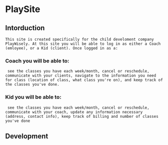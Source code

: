# PlaySite
## Intorduction
    This site is created specifically for the child develoment company PlayWisely. At this site you will be able to log in as either a Coach (emloyee), or a Kid (client). Once logged in as a:
### Coach you will be able to:
     see the classes you have each week/month, cancel or reschedule, communicate with your clients, navigate to the information you need for class (location of class, what class you're on), and keep track of the classes you've done. 
### Kid you will be able to:
     see the classes you have each week/month, cancel or reschedule, communicate with your coach, update any information necessary (address, contact info), keep track of billing and number of classes you've done

## Development
